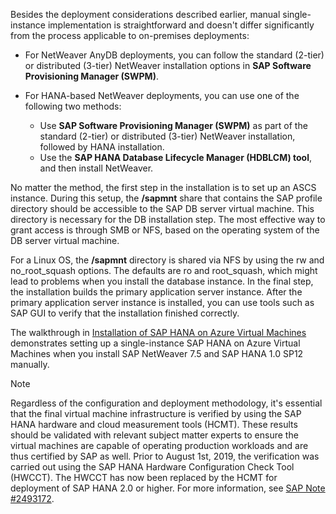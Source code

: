 Besides the deployment considerations described earlier, manual single-instance implementation is straightforward and doesn't differ significantly from the process applicable to on-premises deployments:

- For NetWeaver AnyDB deployments, you can follow the standard (2-tier) or distributed (3-tier) NetWeaver installation options in **SAP Software Provisioning Manager (SWPM)**.
- For HANA-based NetWeaver deployments, you can use one of the following two methods:

  - Use **SAP Software Provisioning Manager (SWPM)** as part of the standard (2-tier) or distributed (3-tier) NetWeaver installation, followed by HANA installation.
  - Use the **SAP HANA Database Lifecycle Manager (HDBLCM) tool**, and then install NetWeaver.

No matter the method, the first step in the installation is to set up an ASCS instance. During this setup, the **/sapmnt** share that contains the SAP profile directory should be accessible to the SAP DB server virtual machine. This directory is necessary for the DB installation step. The most effective way to grant access is through SMB or NFS, based on the operating system of the DB server virtual machine.

For a Linux OS, the **/sapmnt** directory is shared via NFS by using the rw and no\_root\_squash options. The defaults are ro and root\_squash, which might lead to problems when you install the database instance. In the final step, the installation builds the primary application server instance. After the primary application server instance is installed, you can use tools such as SAP GUI to verify that the installation finished correctly.

The walkthrough in [Installation of SAP HANA on Azure Virtual Machines](/azure/virtual-machines/workloads/sap/hana-get-started) demonstrates setting up a single-instance SAP HANA on Azure Virtual Machines when you install SAP NetWeaver 7.5 and SAP HANA 1.0 SP12 manually.

> [!NOTE]
> Regardless of the configuration and deployment methodology, it's essential that the final virtual machine infrastructure is verified by using the SAP HANA hardware and cloud measurement tools (HCMT). These results should be validated with relevant subject matter experts to ensure the virtual machines are capable of operating production workloads and are thus certified by SAP as well. Prior to August 1st, 2019, the verification was carried out using the SAP HANA Hardware Configuration Check Tool (HWCCT). The HWCCT has now been replaced by the HCMT for deployment of SAP HANA 2.0 or higher. For more information, see [SAP Note \#2493172](https://me.sap.com/notes/2493172).
